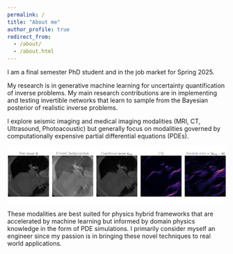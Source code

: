 ```yaml
---
permalink: /
title: "About me"
author_profile: true
redirect_from: 
  - /about/
  - /about.html
---
```


I am a final semester PhD student and in the job market for Spring 2025.

My research is in generative machine learning for uncertainty quantification of inverse problems. My main research contributions are in implementing and testing invertible networks that learn to sample from the Bayesian posterior of realistic inverse problems. 

I explore seismic imaging and medical imaging modalities (MRI, CT, Ultrasound, Photoacoustic) but generally focus on modalities governed by computationally expensive partial differential equations (PDEs). 

![Medical Imaging with Uncertainty Quantification](/images/uq_ct.jpeg)

These modalities are best suited for physics hybrid frameworks that are accelerated by machine learning but informed by domain physics knowledge in the form of PDE simulations. I primarily consider myself an engineer since my passion is in bringing these novel techniques to real world applications.
